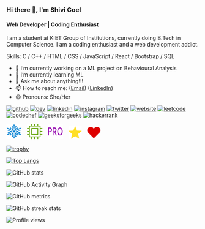 ### **Hi there 👋, I'm Shivi Goel**
#### Web Developer | Coding Enthusiast
I am a student at KIET Group of Institutions, currently doing B.Tech in Computer Science. I am a coding enthusiast and a web development addict.

Skills: C / C++ / HTML / CSS / JavaScript / React / Bootstrap / SQL

- 🔭 I’m currently working on a ML project on Behavioural Analysis 
- 🌱 I’m currently learning ML 
- 💬 Ask me about anything!!! 
- 📫 How to reach me: ([Email](mailto:shivigoel04@gmail.com)) ([LinkedIn](https://www.linkedin.com/in/shivigoel94/)) 
- 😄 Pronouns: She/Her 


[<img src='https://cdn.jsdelivr.net/npm/simple-icons@3.0.1/icons/github.svg' alt='github' height='40'>](https://github.com/goelshivi04)  [<img src='https://cdn.jsdelivr.net/npm/simple-icons@3.0.1/icons/dev-dot-to.svg' alt='dev' height='40'>](https://dev.to/goelshivi04)  [<img src='https://cdn.jsdelivr.net/npm/simple-icons@3.0.1/icons/linkedin.svg' alt='linkedin' height='40'>](https://www.linkedin.com/in/shivigoel94/)  [<img src='https://cdn.jsdelivr.net/npm/simple-icons@3.0.1/icons/instagram.svg' alt='instagram' height='40'>](https://www.instagram.com/shivi__goel/)  [<img src='https://cdn.jsdelivr.net/npm/simple-icons@3.0.1/icons/twitter.svg' alt='twitter' height='40'>](https://twitter.com/shivi_goel_)  [<img src='https://cdn.jsdelivr.net/npm/simple-icons@3.0.1/icons/icloud.svg' alt='website' height='40'>](https://goelshivi04.github.io/)  [<img src='https://cdn.jsdelivr.net/npm/simple-icons@3.0.1/icons/leetcode.svg' alt='leetcode' height='40'>](https://leetcode.com/sg2924/)  [<img src='https://cdn.jsdelivr.net/npm/simple-icons@3.0.1/icons/codechef.svg' alt='codechef' height='40'>](https://www.codechef.com/users/sh432)  [<img src='https://cdn.jsdelivr.net/npm/simple-icons@3.0.1/icons/geeksforgeeks.svg' alt='geeksforgeeks' height='40'>](https://mail.google.com/mail/u/0/?zx=qs1wlon9b1hg#inbox)  [<img src='https://cdn.jsdelivr.net/npm/simple-icons@3.0.1/icons/hackerrank.svg' alt='hackerrank' height='40'>](https://www.hackerrank.com/shivigoel04)  

<a href='https://archiveprogram.github.com/'><img src='https://raw.githubusercontent.com/acervenky/animated-github-badges/master/assets/acbadge.gif' width='40' height='40'></a> <a href='https://docs.github.com/en/developers'><img src='https://raw.githubusercontent.com/acervenky/animated-github-badges/master/assets/devbadge.gif' width='40' height='40'></a> <a href='https://github.com/pricing'><img src='https://raw.githubusercontent.com/acervenky/animated-github-badges/master/assets/pro.gif' width='40' height='40'></a> <a href='https://stars.github.com/'><img src='https://raw.githubusercontent.com/acervenky/animated-github-badges/master/assets/starbadge.gif' width='35' height='35'></a> <a href='https://docs.github.com/en/github/supporting-the-open-source-community-with-github-sponsors'><img src='https://raw.githubusercontent.com/acervenky/animated-github-badges/master/assets/sponsorbadge.gif' width='35' height='35'></a> 

[![trophy](https://github-profile-trophy.vercel.app/?username=goelshivi04)](https://github.com/ryo-ma/github-profile-trophy)

[![Top Langs](https://github-readme-stats.vercel.app/api/top-langs/?username=goelshivi04)](https://github.com/anuraghazra/github-readme-stats)

![GitHub stats](https://github-readme-stats.vercel.app/api?username=goelshivi04&show_icons=true)  

![GitHub Activity Graph](https://activity-graph.herokuapp.com/graph?username=goelshivi04)  

![GitHub metrics](https://metrics.lecoq.io/goelshivi04)  

![GitHub streak stats](https://streak-stats.demolab.com/?user=goelshivi04)  

![Profile views](https://gpvc.arturio.dev/goelshivi04)  
